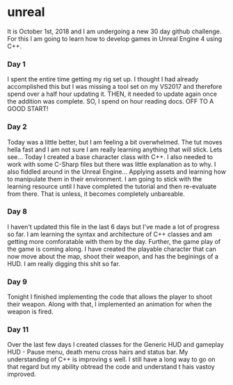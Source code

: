 # unreal
It is October 1st, 2018 and I am undergoing a new 30 day github challenge. For this I am going to learn how to develop games in Unreal Engine 4 using C++. 

### Day 1
I spent the entire time getting my rig set up. I thought I had already accomplished this but I was missing a tool set on my VS2017 and therefore spend over a half hour updating it. THEN, it needed to update again once the addition was complete. SO, I spend on hour reading docs. OFF TO A GOOD START!

### Day 2
Today was a little better, but I am feeling a bit overwhelmed. The tut moves hella fast and I am not sure I am really learning anything that will stick. Lets see... Today I created a base character class with C++. I also needed to work with some C-Sharp files but there was little explanation as to why. I also fiddled around in the Unreal Engine... Applying assets and learning how to manipulate them in their environment. I am going to stick with the learning resource until I have completed the tutorial and then re-evaluate from there. That is unless, it becomes completely unbareable. 

### Day 8
I haven't updated this file in the last 6 days but I've made a lot of progress so far. I am learning the syntax and architecture of C++ classes and am getting more comforatable with them by the day. Further, the game play of the game is coming along. I have created the playable character that can now move about the map, shoot their weapon, and has the beginings of a HUD. I am really digging this shit so far.

### Day 9
Tonight I finished implementing the code that allows the player to shoot their weapon. Along with that, I implemented an animation for when the weapon is fired. 


### Day 11
Over the last few days I created classes for the Generic HUD and gameplay HUD - Pause menu, death menu cross hairs and status bar. My understanding of C++ is improving s well. I still have  a long way to go on that regard but my ability obtread the code and understand t hais vastoy improved.
